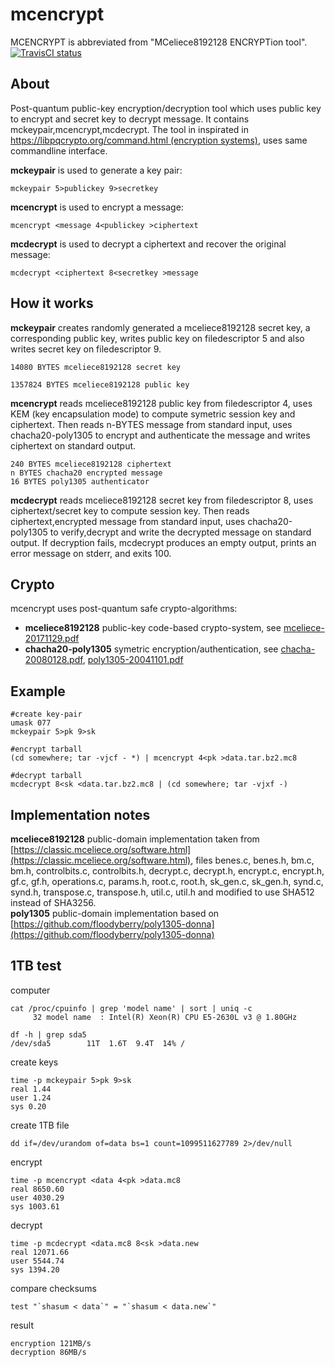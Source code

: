 # mcencrypt
MCENCRYPT is abbreviated from "MCeliece8192128 ENCRYPTion tool".</br>
[![TravisCI status](https://travis-ci.org/janmojzis/mcencrypt.svg?branch=master)](https://travis-ci.org/janmojzis/mcencrypt)

## About
Post-quantum public-key encryption/decryption tool which uses public key to encrypt
and secret key to decrypt message. It contains mckeypair,mcencrypt,mcdecrypt.
The tool in inspirated in
[https://libpqcrypto.org/command.html (encryption systems)](https://libpqcrypto.org/command.html),
uses same commandline interface.

**mckeypair** is used to generate a key pair:
```
mckeypair 5>publickey 9>secretkey
```
**mcencrypt** is used to encrypt a message:
```
mcencrypt <message 4<publickey >ciphertext
```
**mcdecrypt** is used to decrypt a ciphertext and recover the original message:
```
mcdecrypt <ciphertext 8<secretkey >message
```

## How it works
**mckeypair** creates randomly generated a mceliece8192128 secret key, a corresponding public key,
writes public key on filedescriptor 5 and also writes secret key on filedescriptor 9.
```
14080 BYTES mceliece8192128 secret key
```
```
1357824 BYTES mceliece8192128 public key
```
**mcencrypt** reads mceliece8192128 public key from filedescriptor 4,
uses KEM (key encapsulation mode) to compute symetric session key and ciphertext.
Then reads n-BYTES message from standard input, uses chacha20-poly1305 to encrypt and authenticate the message
and writes ciphertext on standard output.
```
240 BYTES mceliece8192128 ciphertext
n BYTES chacha20 encrypted message
16 BYTES poly1305 authenticator
```
**mcdecrypt** reads mceliece8192128 secret key from filedescriptor 8, 
uses ciphertext/secret key to compute session key.
Then reads ciphertext,encrypted message from standard input, uses chacha20-poly1305 to verify,decrypt
and write the decrypted message on standard output.
If decryption fails, mcdecrypt produces an empty output, prints an error message on stderr, and exits 100.

## Crypto
mcencrypt uses post-quantum safe crypto-algorithms:
* **mceliece8192128** public-key code-based crypto-system, see [mceliece-20171129.pdf](https://classic.mceliece.org/nist/mceliece-20171129.pdf)
* **chacha20-poly1305** symetric encryption/authentication, see [chacha-20080128.pdf](https://cr.yp.to/chacha/chacha-20080128.pdf), [poly1305-20041101.pdf](https://cr.yp.to/mac/poly1305-20041101.pdf)

## Example
```
#create key-pair
umask 077
mckeypair 5>pk 9>sk
```
```
#encrypt tarball
(cd somewhere; tar -vjcf - *) | mcencrypt 4<pk >data.tar.bz2.mc8
```
```
#decrypt tarball
mcdecrypt 8<sk <data.tar.bz2.mc8 | (cd somewhere; tar -vjxf -)
```

## Implementation notes
**mceliece8192128** public-domain implementation taken from [https://classic.mceliece.org/software.html](https://classic.mceliece.org/software.html), files
benes.c, benes.h, bm.c, bm.h, controlbits.c, controlbits.h, decrypt.c, decrypt.h, encrypt.c, encrypt.h, gf.c, gf.h, operations.c, params.h, root.c, root.h, sk_gen.c, sk_gen.h, synd.c, synd.h, transpose.c, transpose.h, util.c, util.h and modified to use SHA512 instead of SHA3256.</br>
**poly1305** public-domain implementation based on [https://github.com/floodyberry/poly1305-donna](https://github.com/floodyberry/poly1305-donna)

## 1TB test

computer
```
cat /proc/cpuinfo | grep 'model name' | sort | uniq -c
     32 model name	: Intel(R) Xeon(R) CPU E5-2630L v3 @ 1.80GHz
```
```
df -h | grep sda5
/dev/sda5        11T  1.6T  9.4T  14% /
```

create keys
```
time -p mckeypair 5>pk 9>sk
real 1.44
user 1.24
sys 0.20
```

create 1TB file
```
dd if=/dev/urandom of=data bs=1 count=1099511627789 2>/dev/null
```

encrypt
```
time -p mcencrypt <data 4<pk >data.mc8
real 8650.60
user 4030.29
sys 1003.61
```

decrypt
```
time -p mcdecrypt <data.mc8 8<sk >data.new
real 12071.66
user 5544.74
sys 1394.20
```

compare checksums
```
test "`shasum < data`" = "`shasum < data.new`" 
```

result
```
encryption 121MB/s
decryption 86MB/s
```
